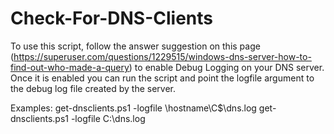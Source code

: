 # Check-For-DNS-Clients

To use this script, follow the answer suggestion on this page (https://superuser.com/questions/1229515/windows-dns-server-how-to-find-out-who-made-a-query) to enable Debug Logging on your DNS server. Once it is enabled you can run the script and point the logfile argument to the debug log file created by the server.

Examples:
get-dnsclients.ps1 -logfile \\hostname\C$\dns.log
get-dnsclients.ps1 -logfile C:\dns.log
